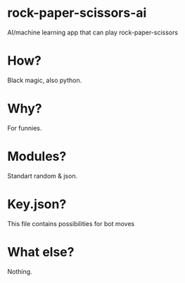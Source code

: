 # rock-paper-scissors-ai
AI/machine learning app that can play rock-paper-scissors
# How?
Black magic, also python.
# Why?
For funnies.
# Modules?
Standart random & json.
# Key.json?
This file contains possibilities for bot moves
# What else?
Nothing.
